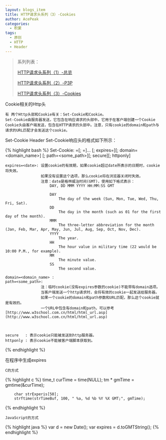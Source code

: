 ```yaml
---
layout: blogs_item
title: HTTP请求头系列（3）-Cookies
author: AcePeak
categories:
  - 积累
tags:
  - 原创
  - HTTP
  - Header
---
```


> 系列列表：
>
> [HTTP请求头系列（1）-总览]({{site.url}}/blogs/2012/08/03/http-header-overall/)
>
> [HTTP请求头系列（2）-P3P]({{site.url}}/blogs/2012/08/04/http-header-P3P/)
>
> [HTTP请求头系列（3）-Cookies]({{site.url}}/blogs/2012/08/05/http-header-cookies/)


Cookie相关的Http头

    有 两个Http头部和Cookie有关：Set-Cookie和Cookie。
    Set-Cookie由服务器发送，它包含在响应请求的头部中。它用于在客户端创建一个Cookie
    Cookie头由客户端发送，包含在HTTP请求的头部中。注意，只有cookie的domain和path与请求的URL匹配才会发送这个cookie。

Set-Cookie Header
    Set-Cookie响应头的格式如下所示：

{% highlight bash %}
        Set-Cookie: <name>=<value>[; <name>=<value>]...
                    [; expires=<date>][; domain=<domain_name>]
                    [; path=<some_path>][; secure][; httponly]

    expires=<date>: 设置cookie的有效期，如果cookie超过date所表示的日期时，cookie将失效。
                    如果没有设置这个选项，那么cookie将在浏览器关闭时失效。
                    注意：date是格林威治时间(GMT)，使用如下格式表示：
                        DAY, DD MMM YYYY HH:MM:SS GMT

                        DAY
                            The day of the week (Sun, Mon, Tue, Wed, Thu, Fri, Sat).
                        DD
                            The day in the month (such as 01 for the first day of the month).
                        MMM
                            The three-letter abbreviation for the month (Jan, Feb, Mar, Apr, May, Jun, Jul, Aug, Sep, Oct, Nov, Dec).
                        YYYY
                            The year.
                        HH
                            The hour value in military time (22 would be 10:00 P.M., for example).
                        MM
                            The minute value.
                        SS
                            The second value.

    domain=<domain_name> :
    path=<some_path>:
                    注：临时cookie(没有expires参数的cookie)不能带有domain选项。
                    当客户端发送一个http请求时，会将有效的cookie一起发送给服务器。
                    如果一个cookie的domain和path参数和URL匹配，那么这个cookie就是有效的。
                    一个URL中包含有domain和path，可以参考[http://www.w3school.com.cn/html/html_url.asp](http://www.w3school.com.cn/html/html_url.asp)



    secure   : 表示cookie只能被发送到http服务器。
    httponly : 表示cookie不能被客户端脚本获取到。
{% endhighlight %}


 在程序中生成expires

    C的方式

{% highlight c %}
        time_t curTime = time(NULL);
        tm * gmTime = gmtime(&curTime);

        char strExperis[50];
        strftime(strTimeBuf, 100, " %a, %d %b %Y %X GMT;", gmTime);
{% endhighlight %}

    JavaScript的方式

{% highlight java %}
        var d = new Date();
        var expires = d.toGMTString();
{% endhighlight %}

